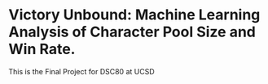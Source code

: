 # Victory Unbound: Machine Learning Analysis of Character Pool Size and Win Rate. 
This is the Final Project for DSC80 at UCSD
